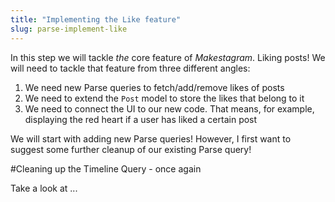 ```yaml
---
title: "Implementing the Like feature"
slug: parse-implement-like
---
```


In this step we will tackle _the_ core feature of _Makestagram_. Liking posts!
We will need to tackle that feature from three different angles:

1. We need new Parse queries to fetch/add/remove likes of posts
2. We need to extend the `Post` model to store the likes that belong to it
3. We need to connect the UI to our new code. That means, for example, displaying the red heart if a user
has liked a certain post

We will start with adding new Parse queries! However, I first want to suggest some further cleanup of our existing Parse query!

#Cleaning up the Timeline Query - once again

Take a look at ...
